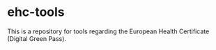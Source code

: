 # ehc-tools
This is a repository for tools regarding the European Health Certificate (Digital Green Pass).
